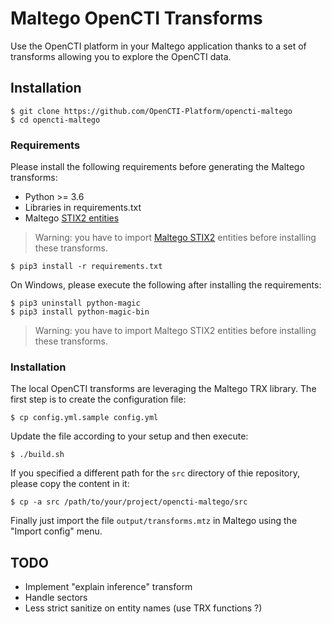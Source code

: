 # Maltego OpenCTI Transforms

Use the OpenCTI platform in your Maltego application thanks to a set of transforms allowing you to explore the OpenCTI data.

## Installation

```
$ git clone https://github.com/OpenCTI-Platform/opencti-maltego
$ cd opencti-maltego
```

### Requirements

Please install the following requirements before generating the Maltego transforms:

- Python >= 3.6
- Libraries in requirements.txt
- Maltego [STIX2 entities](https://github.com/OpenCTI-Platform/maltego-stix2)

> Warning: you have to import [Maltego STIX2](https://github.com/OpenCTI-Platform/maltego-stix2) entities before installing these transforms.

```
$ pip3 install -r requirements.txt
```

On Windows, please execute the following after installing the requirements:

```
$ pip3 uninstall python-magic
$ pip3 install python-magic-bin
```

> Warning: you have to import Maltego STIX2 entities before installing these transforms.

### Installation

The local OpenCTI transforms are leveraging the Maltego TRX library. The first step is to create the configuration file:

```
$ cp config.yml.sample config.yml
```

Update the file according to your setup and then execute:

```
$ ./build.sh
```

If you specified a different path for the `src` directory of thie repository, please copy the content in it:

```
$ cp -a src /path/to/your/project/opencti-maltego/src
```

Finally just import the file `output/transforms.mtz` in Maltego using the "Import config" menu.

## TODO

- Implement "explain inference" transform
- Handle sectors
- Less strict sanitize on entity names (use TRX functions ?)
